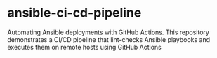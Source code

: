 # ansible-ci-cd-pipeline
Automating Ansible deployments with GitHub Actions. This repository demonstrates a CI/CD pipeline that lint-checks Ansible playbooks and executes them on remote hosts using GitHub Actions
